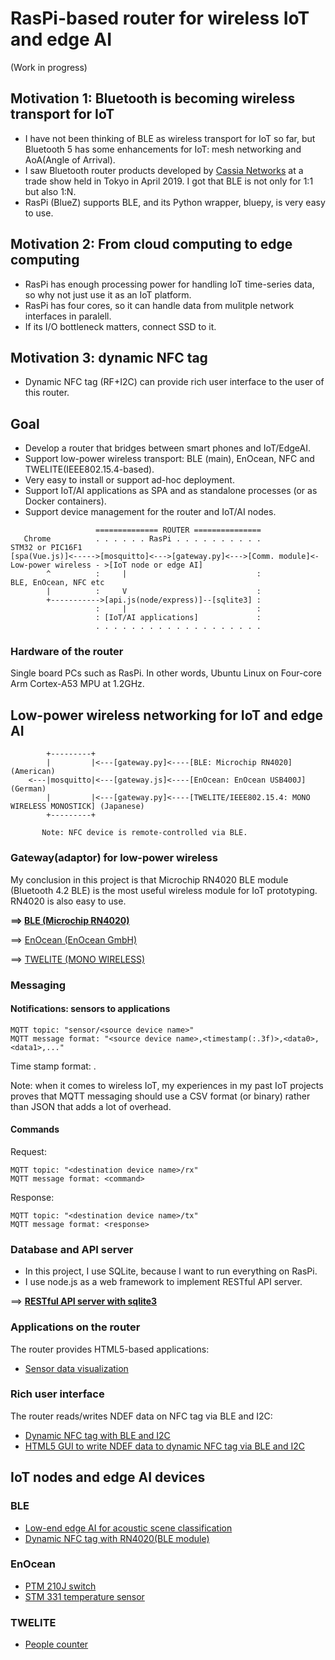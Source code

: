 # RasPi-based router for wireless IoT and edge AI

(Work in progress)

## Motivation 1: Bluetooth is becoming wireless transport for IoT

- I have not been thinking of BLE as wireless transport for IoT so far, but Bluetooth 5 has some enhancements for IoT: mesh networking and AoA(Angle of Arrival).
- I saw Bluetooth router products developed by [Cassia Networks](https://www.cassianetworks.com/) at a trade show held in Tokyo in April 2019. I got that BLE is not only for 1:1 but also 1:N.
- RasPi (BlueZ) supports BLE, and its Python wrapper, bluepy, is very easy to use.

## Motivation 2: From cloud computing to edge computing

- RasPi has enough processing power for handling IoT time-series data, so why not just use it as an IoT platform.
- RasPi has four cores, so it can handle data from mulitple network interfaces in paralell.
- If its I/O bottleneck matters, connect SSD to it.

## Motivation 3: dynamic NFC tag

- Dynamic NFC tag (RF+I2C) can provide rich user interface to the user of this router.

## Goal

- Develop a router that bridges between smart phones and IoT/EdgeAI.
- Support low-power wireless transport: BLE (main), EnOcean, NFC and TWELITE(IEEE802.15.4-based).
- Very easy to install or support ad-hoc deployment.
- Support IoT/AI applications as SPA and as standalone processes (or as Docker containers).
- Support device management for the router and IoT/AI nodes.

```
                   ============== ROUTER ===============
   Chrome          . . . . . . RasPi . . . . . . . . . .                                      STM32 or PIC16F1
[spa(Vue.js)]<----->[mosquitto]<--->[gateway.py]<--->[Comm. module]<- Low-power wireless - >[IoT node or edge AI]
        ^          :     |                             :             BLE, EnOcean, NFC etc
        |          :     V                             :
        +----------->[api.js(node/express)]--[sqlite3] :
                   :     |                             : 
                   : [IoT/AI applications]             :       
                   . . . . . . . . . . . . . . . . . . .                                   
```

### Hardware of the router

Single board PCs such as RasPi. In other words, Ubuntu Linux on Four-core Arm Cortex-A53 MPU at 1.2GHz.

## Low-power wireless networking for IoT and edge AI

```
        +---------+
        |         |<---[gateway.py]<----[BLE: Microchip RN4020] (American)
    <---|mosquitto|<---[gateway.js]<----[EnOcean: EnOcean USB400J] (German)
        |         |<---[gateway.py]<----[TWELITE/IEEE802.15.4: MONO WIRELESS MONOSTICK] (Japanese)
        +---------+
        
       Note: NFC device is remote-controlled via BLE.
```

### Gateway(adaptor) for low-power wireless

My conclusion in this project is that Microchip RN4020 BLE module (Bluetooth 4.2 BLE) is the most useful wireless module for IoT prototyping. RN4020 is also easy to use. 

**==> [BLE (Microchip RN4020)](./gateway/BLE)**

==> [EnOcean (EnOcean GmbH)](./gateway/EnOcean)

==> [TWELITE (MONO WIRELESS)](./gateway/TWELITE)

### Messaging

#### Notifications: sensors to applications

```
MQTT topic: "sensor/<source device name>"
MQTT message format: "<source device name>,<timestamp(:.3f)>,<data0>,<data1>,..."
```

Time stamp format: <epoch time in seconds>.<msec part of epoch time>

Note: when it comes to wireless IoT, my experiences in my past IoT projects proves that MQTT messaging should use a CSV format (or binary) rather than JSON that adds a lot of overhead.

#### Commands

Request:

```
MQTT topic: "<destination device name>/rx"
MQTT message format: <command>
```

Response:

```
MQTT topic: "<destination device name>/tx"
MQTT message format: <response>
```

### Database and API server

- In this project, I use SQLite, because I want to run everything on RasPi.
- I use node.js as a web framework to implement RESTful API server.

==> **[RESTful API server with sqlite3](./router)**

### Applications on the router

The router provides HTML5-based applications:
- [Sensor data visualization](./html5/visualization)

### Rich user interface

The router reads/writes NDEF data on NFC tag via BLE and I2C: 
- [Dynamic NFC tag with BLE and I2C](./nfc)
- [HTML5 GUI to write NDEF data to dynamic NFC tag via BLE and I2C](./html5/dynamic_nfc)

## IoT nodes and edge AI devices

### BLE

- [Low-end edge AI for acoustic scene classification](https://github.com/araobp/acoustic-features)
- [Dynamic NFC tag with RN4020(BLE module)](./device/dynamic-nfc/stm32/Dynamic_NFC_tag_with_RN4020)

### EnOcean

- [PTM 210J switch](https://www.enocean.com/en/enocean-modules-928mhz/details/ptm-210j/)
- [STM 331 temperature sensor](https://www.enocean.com/en/enocean-modules/details/stm-331/)

### TWELITE

- [People counter](https://github.com/araobp/pic16f1-mcu/blob/master/TWELITE.md)
